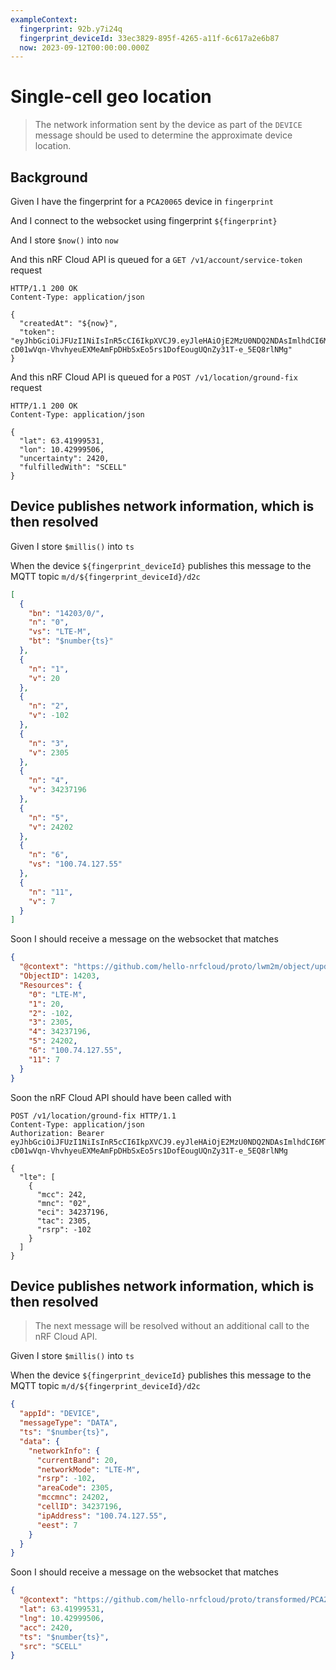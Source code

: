 ```yaml
---
exampleContext:
  fingerprint: 92b.y7i24q
  fingerprint_deviceId: 33ec3829-895f-4265-a11f-6c617a2e6b87
  now: 2023-09-12T00:00:00.000Z
---
```


# Single-cell geo location

> The network information sent by the device as part of the `DEVICE` message
> should be used to determine the approximate device location.

## Background

Given I have the fingerprint for a `PCA20065` device in `fingerprint`

And I connect to the websocket using fingerprint `${fingerprint}`

And I store `$now()` into `now`

And this nRF Cloud API is queued for a `GET /v1/account/service-token` request

```
HTTP/1.1 200 OK
Content-Type: application/json

{
  "createdAt": "${now}",
  "token": "eyJhbGciOiJFUzI1NiIsInR5cCI6IkpXVCJ9.eyJleHAiOjE2MzU0NDQ2NDAsImlhdCI6MTYzMjg1MjY1NCwic3ViIjoibnJmY2xvdWQtZXZhbHVhdGlvbi1kZXZpY2UtM2JmNTBlY2YtMmY3Zi00NjlmLTg4YTQtMmFhODhiZGMwODNiIn0.ldxPFg7xofD8gxjRkdu8WXl-cD01wVqn-VhvhyeuEXMeAmFpDHbSxEo5rs1DofEougUQnZy31T-e_5EQ8rlNMg"
}
```

And this nRF Cloud API is queued for a `POST /v1/location/ground-fix` request

```
HTTP/1.1 200 OK
Content-Type: application/json

{
  "lat": 63.41999531,
  "lon": 10.42999506,
  "uncertainty": 2420,
  "fulfilledWith": "SCELL"
}
```

## Device publishes network information, which is then resolved

Given I store `$millis()` into `ts`

When the device `${fingerprint_deviceId}` publishes this message to the MQTT
topic `m/d/${fingerprint_deviceId}/d2c`

```json
[
  {
    "bn": "14203/0/",
    "n": "0",
    "vs": "LTE-M",
    "bt": "$number{ts}"
  },
  {
    "n": "1",
    "v": 20
  },
  {
    "n": "2",
    "v": -102
  },
  {
    "n": "3",
    "v": 2305
  },
  {
    "n": "4",
    "v": 34237196
  },
  {
    "n": "5",
    "v": 24202
  },
  {
    "n": "6",
    "vs": "100.74.127.55"
  },
  {
    "n": "11",
    "v": 7
  }
]
```

Soon I should receive a message on the websocket that matches

```json
{
  "@context": "https://github.com/hello-nrfcloud/proto/lwm2m/object/update",
  "ObjectID": 14203,
  "Resources": {
    "0": "LTE-M",
    "1": 20,
    "2": -102,
    "3": 2305,
    "4": 34237196,
    "5": 24202,
    "6": "100.74.127.55",
    "11": 7
  }
}
```

Soon the nRF Cloud API should have been called with

```
POST /v1/location/ground-fix HTTP/1.1
Content-Type: application/json
Authorization: Bearer eyJhbGciOiJFUzI1NiIsInR5cCI6IkpXVCJ9.eyJleHAiOjE2MzU0NDQ2NDAsImlhdCI6MTYzMjg1MjY1NCwic3ViIjoibnJmY2xvdWQtZXZhbHVhdGlvbi1kZXZpY2UtM2JmNTBlY2YtMmY3Zi00NjlmLTg4YTQtMmFhODhiZGMwODNiIn0.ldxPFg7xofD8gxjRkdu8WXl-cD01wVqn-VhvhyeuEXMeAmFpDHbSxEo5rs1DofEougUQnZy31T-e_5EQ8rlNMg

{
  "lte": [
    {
      "mcc": 242,
      "mnc": "02",
      "eci": 34237196,
      "tac": 2305,
      "rsrp": -102
    }
  ]
}
```

## Device publishes network information, which is then resolved

> The next message will be resolved without an additional call to the nRF Cloud
> API.

Given I store `$millis()` into `ts`

When the device `${fingerprint_deviceId}` publishes this message to the MQTT
topic `m/d/${fingerprint_deviceId}/d2c`

```json
{
  "appId": "DEVICE",
  "messageType": "DATA",
  "ts": "$number{ts}",
  "data": {
    "networkInfo": {
      "currentBand": 20,
      "networkMode": "LTE-M",
      "rsrp": -102,
      "areaCode": 2305,
      "mccmnc": 24202,
      "cellID": 34237196,
      "ipAddress": "100.74.127.55",
      "eest": 7
    }
  }
}
```

Soon I should receive a message on the websocket that matches

```json
{
  "@context": "https://github.com/hello-nrfcloud/proto/transformed/PCA20035%2Bsolar/location",
  "lat": 63.41999531,
  "lng": 10.42999506,
  "acc": 2420,
  "ts": "$number{ts}",
  "src": "SCELL"
}
```
